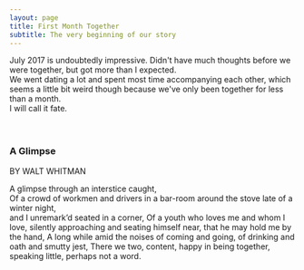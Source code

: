 ```yaml
---
layout: page
title: First Month Together
subtitle: The very beginning of our story
---
```


July 2017 is undoubtedly impressive. Didn't have much thoughts before we were together, but got more than I expected.<br/>
We went dating a lot and spent most time accompanying each other, which seems a little bit weird though because we've only been together for less than a month. <br/>
I will call it fate.<br/>
<br/>
<br/>


### A Glimpse
BY WALT WHITMAN<br/>

A glimpse through an interstice caught, <br/>
Of a crowd of workmen and drivers in a bar-room around the stove late of a winter night, <br/>
and I unremark’d seated in a corner, 
Of a youth who loves me and whom I love, 
silently approaching and seating himself near, 
that he may hold me by the hand, 
A long while amid the noises of coming and going, 
of drinking and oath and smutty jest, 
There we two, content, 
happy in being together, 
speaking little,
perhaps not a word. 
